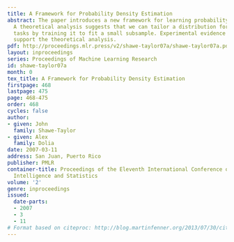 ```yaml
---
title: A Framework for Probability Density Estimation
abstract: The paper introduces a new framework for learning probability density functions.
  A theoretical analysis suggests that we can tailor a distribution for a class of
  tasks by training it to fit a small subsample. Experimental evidence is given to
  support the theoretical analysis.
pdf: http://proceedings.mlr.press/v2/shawe-taylor07a/shawe-taylor07a.pdf
layout: inproceedings
series: Proceedings of Machine Learning Research
id: shawe-taylor07a
month: 0
tex_title: A Framework for Probability Density Estimation
firstpage: 468
lastpage: 475
page: 468-475
order: 468
cycles: false
author:
- given: John
  family: Shawe-Taylor
- given: Alex
  family: Dolia
date: 2007-03-11
address: San Juan, Puerto Rico
publisher: PMLR
container-title: Proceedings of the Eleventh International Conference on Artificial
  Intelligence and Statistics
volume: '2'
genre: inproceedings
issued:
  date-parts:
  - 2007
  - 3
  - 11
# Format based on citeproc: http://blog.martinfenner.org/2013/07/30/citeproc-yaml-for-bibliographies/
---
```

